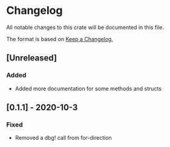 # Changelog

All notable changes to this crate will be documented in this file.

The format is based on [Keep a Changelog](https://keepachangelog.com/en/1.0.0/),

## [Unreleased]

### Added
- Added more documentation for some methods and structs

## [0.1.1] - 2020-10-3
### Fixed
- Removed a dbg! call from for-direction
